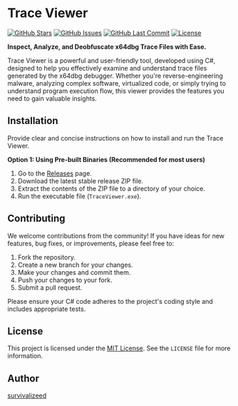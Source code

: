# Trace Viewer

[![GitHub Stars](https://img.shields.io/github/stars/survivalizeed/TraceViewer?style=social)](https://github.com/survivalizeed/TraceViewer)
[![GitHub Issues](https://img.shields.io/github/issues/survivalizeed/TraceViewer)](https://github.com/survivalizeed/TraceViewer/issues)
[![GitHub Last Commit](https://img.shields.io/github/last-commit/survivalizeed/TraceViewer)](https://github.com/survivalizeed/TraceViewer/commits/main)
[![License](https://img.shields.io/github/license/survivalizeed/TraceViewer)](https://github.com/survivalizeed/TraceViewer/blob/master/LICENSE)

**Inspect, Analyze, and Deobfuscate x64dbg Trace Files with Ease.**

Trace Viewer is a powerful and user-friendly tool, developed using C#, designed to help you effectively examine and understand trace files generated by the x64dbg debugger. Whether you're reverse-engineering malware, analyzing complex software, virtualized code, or simply trying to understand program execution flow, this viewer provides the features you need to gain valuable insights.

## Installation

Provide clear and concise instructions on how to install and run the Trace Viewer.

**Option 1: Using Pre-built Binaries (Recommended for most users)**

1.  Go to the [Releases](https://github.com/survivalizeed/trace-viewer/releases) page.
2.  Download the latest stable release ZIP file.
3.  Extract the contents of the ZIP file to a directory of your choice.
4.  Run the executable file (`TraceViewer.exe`).

## Contributing

We welcome contributions from the community! If you have ideas for new features, bug fixes, or improvements, please feel free to:

1.  Fork the repository.
2.  Create a new branch for your changes.
3.  Make your changes and commit them.
4.  Push your changes to your fork.
5.  Submit a pull request.

Please ensure your C# code adheres to the project's coding style and includes appropriate tests.

## License

This project is licensed under the [MIT License](LICENSE). See the `LICENSE` file for more information.

## Author

[survivalizeed](https://github.com/survivalizeed)
